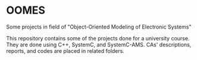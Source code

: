 # OOMES
Some projects in field of "Object-Oriented Modeling of Electronic Systems"

This repository contains some of the projects done for a university course. They are done using C++, SystemC, and SystemC-AMS. CAs' descriptions, reports, and codes are placed in related folders.
